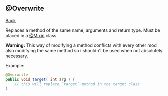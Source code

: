 ## @Overwrite
[Back](mixins.md)

Replaces a method of the same name, arguments and return type. Must be placed in a [@Mixin](mixin.md) class.

**Warning:** This way of modifying a method conflicts with every other mod also modifying the same method so i shouldn't be used when not absolutely necessary.

Example:
```java
@Overwrite
public void target( int arg ) {
	// this will replace `target` method in the target class
}
```

